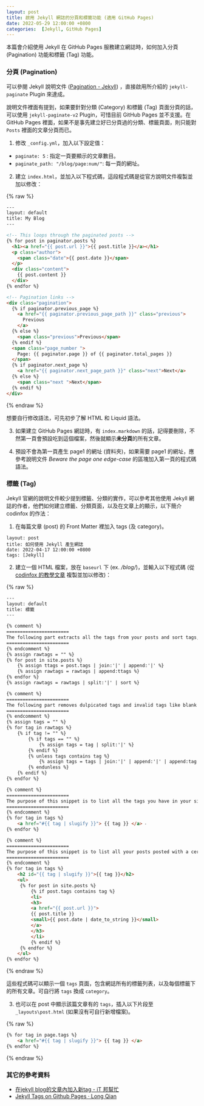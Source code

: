 ```yaml
---
layout: post
title: 啟用 Jekyll 網誌的分頁和標籤功能 (適用 GitHub Pages)
date: 2022-05-29 12:00:00 +0800
categories:  [Jekyll, GitHub Pages]
---
```


本篇會介紹使用 Jekyll 在 GitHub Pages 服務建立網誌時，如何加入分頁 (Pagination) 功能和標籤 (Tag) 功能。

### 分頁 (Pagination)

可以參閱 Jekyll 說明文件 ([Pagination - Jekyll](https://jekyllrb.com/docs/pagination/)) ，直接啟用所介紹的 `jekyll-paginate` Plugin 來達成。

說明文件裡面有提到，如果要針對分類 (Category) 和標籤 (Tag) 頁面分頁的話，可以使用 ` jekyll-paginate-v2 ` Plugin，可惜目前 GitHub Pages 並不支援。在 GitHub Pages 裡面，如果不是事先建立好已分頁過的分類、標籤頁面，則只能對 `Posts` 裡面的文章分頁而已。

1. 修改 `_config.yml`，加入以下設定值：

- `paginate: 5` : 指定一頁要顯示的文章數目。
- `paginate_path: "/blog/page:num/"`: 每一頁的網址。

2. 建立 `index.html`，並加入以下程式碼，這段程式碼是從官方說明文件複製並加以修改：

{% raw %}
``` html
---
layout: default
title: My Blog
---

<!-- This loops through the paginated posts -->
{% for post in paginator.posts %}
  <h1><a href="{{ post.url }}">{{ post.title }}</a></h1>
  <p class="author">
    <span class="date">{{ post.date }}</span>
  </p>
  <div class="content">
    {{ post.content }}
  </div>
{% endfor %}

<!-- Pagination links -->
<div class="pagination">
  {% if paginator.previous_page %}
    <a href="{{ paginator.previous_page_path }}" class="previous">
      Previous
    </a>
  {% else %}
    <span class="previous">Previous</span>
  {% endif %}
  <span class="page_number ">
    Page: {{ paginator.page }} of {{ paginator.total_pages }}
  </span>
  {% if paginator.next_page %}
    <a href="{{ paginator.next_page_path }}" class="next">Next</a>
  {% else %}
    <span class="next ">Next</span>
  {% endif %}
</div>
```
{% endraw %}

想要自行修改語法，可先初步了解 HTML 和 Liquid 語法。

3. 如果建立 GitHub Pages 網誌時，有 `index.markdown` 的話，記得要刪除，不然第一頁會預設吃到這個檔案，然後就顯示**未分頁**的所有文章。

4. 預設不會為第一頁產生 page1 的網址 (資料夾)，如果需要 page1 的網址，應參考說明文件 *Beware the page one edge-case* 的區塊加入第一頁的程式碼語法。

### 標籤 (Tag)

Jekyll 官網的說明文件較少提到標籤、分類的實作，可以參考其他使用 Jekyll 網誌的作者，他們如何建立標籤、分類頁面，以及在文章上的顯示，以下簡介 codinfox 的作法：

1. 在每篇文章 (post) 的 Front Matter 裡加入 tags (及 category)。

```
layout: post
title: 如何使用 Jekyll 產生網誌
date: 2022-04-17 12:00:00 +0800
tags: [Jekyll]
```

2. 建立一個 HTML 檔案，放在 `baseurl` 下 (ex. */blog/*)，並輸入以下程式碼 (從 [codinfox 的教學文章](https://codinfox.github.io/dev/2015/03/06/use-tags-and-categories-in-your-jekyll-based-github-pages/) 複製並加以修改)：

{% raw %}
``` html
---
layout: default
title: 標籤
---

{% comment %}
=======================
The following part extracts all the tags from your posts and sort tags, so that you do not need to manually collect your tags to a place.
=======================
{% endcomment %}
{% assign rawtags = "" %}
{% for post in site.posts %}
	{% assign ttags = post.tags | join:'|' | append:'|' %}
	{% assign rawtags = rawtags | append:ttags %}
{% endfor %}
{% assign rawtags = rawtags | split:'|' | sort %}

{% comment %}
=======================
The following part removes dulpicated tags and invalid tags like blank tag.
=======================
{% endcomment %}
{% assign tags = "" %}
{% for tag in rawtags %}
	{% if tag != "" %}
		{% if tags == "" %}
			{% assign tags = tag | split:'|' %}
		{% endif %}
		{% unless tags contains tag %}
			{% assign tags = tags | join:'|' | append:'|' | append:tag | split:'|' %}
		{% endunless %}
	{% endif %}
{% endfor %}

{% comment %}
=======================
The purpose of this snippet is to list all the tags you have in your site.
=======================
{% endcomment %}
{% for tag in tags %}
	<a href="#{{ tag | slugify }}"> {{ tag }} </a> ‧ 
{% endfor %}

{% comment %}
=======================
The purpose of this snippet is to list all your posts posted with a certain tag.
=======================
{% endcomment %}
{% for tag in tags %}
	<h2 id="{{ tag | slugify }}">{{ tag }}</h2>
	<ul>
	 {% for post in site.posts %}
		 {% if post.tags contains tag %}
		 <li>
		 <h3>
		 <a href="{{ post.url }}">
		 {{ post.title }}
		 <small>{{ post.date | date_to_string }}</small>
		 </a>
		 </h3>
		 </li>
		 {% endif %}
	 {% endfor %}
	</ul>
{% endfor %}
```
{% endraw %}

這些程式碼可以顯示一個 `tags` 頁面，包含網誌所有的標籤列表，以及每個標籤下的所有文章。可自行將 `tags` 換成 `category`。

3. 也可以在 post 中顯示該篇文章有的 `tags`，插入以下片段至 `_layouts\post.html` (如果沒有可自行新增檔案)。

{% raw %}
```html
{% for tag in page.tags %}
	<a href="#{{ tag | slugify }}"> {{ tag }} </a>
{% endfor %}
```
{% endraw %}

### 其它的參考資料
- [在jekyll blog的文章內加入新tag - iT 邦幫忙](https://ithelp.ithome.com.tw/articles/10210700)
- [Jekyll Tags on Github Pages · Long Qian](https://longqian.me/2017/02/09/github-jekyll-tag/)